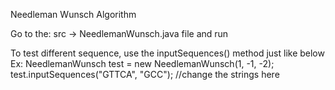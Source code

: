 Needleman Wunsch Algorithm

Go to the: src -> NeedlemanWunsch.java file and run


To test different sequence, use the inputSequences() method just like below
Ex: NeedlemanWunsch test = new NeedlemanWunsch(1, -1, -2);
	test.inputSequences("GTTCA", "GCC"); //change the strings here